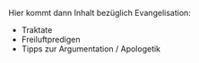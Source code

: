 ﻿<!--t > Evangelisation | Freiluftpredigen t-->
<!--d Hier kommt dann Inhalt bezuglich Evangelisation    Traktate Freiluftpredigen Tipps zur Argumentation   Apologetik d-->

Hier kommt dann Inhalt bezüglich Evangelisation:

- Traktate
- Freiluftpredigen
- Tipps zur Argumentation / Apologetik